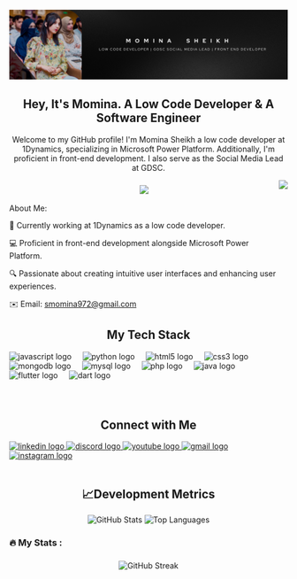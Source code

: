 ![logo](https://github.com/momina-sheikh-dev/momina-sheikh-dev/blob/main/Cover.png)
<h2 align="center">Hey, It's Momina. A Low Code Developer & A Software Engineer</h2>

<p align='center'>
Welcome to my GitHub profile! I'm Momina Sheikh a low code developer at 1Dynamics, specializing in Microsoft Power Platform. Additionally, I'm proficient in front-end development. I also serve as the Social Media Lead at GDSC.

</p>

<img align="right" height="170" src="https://camo.githubusercontent.com/57fb8b8f8764e93b53aa0a48831a262f11677aa2f1338354cb4e74c9aa189ea3/68747470733a2f2f632e74656e6f722e636f6d2f5f444f426a6e4773705941414141414d2f636f64652d636f64696e672e676966"  />

###

<div align="center">
  <img height="120" src="https://raw.githubusercontent.com/Sutil/Sutil/2b2fad3bf54522bb30c8c170591fc68ff51b69e6/github-contribution-grid-snake2.svg"  />
</div>

About Me:

💼 Currently working at 1Dynamics as a low code developer.

💻 Proficient in front-end development alongside Microsoft Power Platform.

🔍 Passionate about creating intuitive user interfaces and enhancing user experiences.


✉️ Email: smomina972@gmail.com


###

<h2 align="center">My Tech Stack</h2>

<div align="left">
  <img src="https://cdn.jsdelivr.net/gh/devicons/devicon/icons/javascript/javascript-original.svg" height="40" alt="javascript logo"  />
  <img width="12" />
  <img src="https://cdn.jsdelivr.net/gh/devicons/devicon/icons/python/python-original.svg" height="40" alt="python logo"  />
  <img width="12" />
  <img src="https://cdn.jsdelivr.net/gh/devicons/devicon/icons/html5/html5-original.svg" height="40" alt="html5 logo"  />
  <img width="12" />
  <img src="https://cdn.jsdelivr.net/gh/devicons/devicon/icons/css3/css3-original.svg" height="40" alt="css3 logo"  />
  <img width="12" />
  <img src="https://cdn.jsdelivr.net/gh/devicons/devicon/icons/mongodb/mongodb-original.svg" height="40" alt="mongodb logo"  />
  <img width="12" />
  <img src="https://cdn.jsdelivr.net/gh/devicons/devicon/icons/mysql/mysql-original.svg" height="40" alt="mysql logo"  />
  <img width="12" />
  <img src="https://cdn.jsdelivr.net/gh/devicons/devicon/icons/php/php-original.svg" height="40" alt="php logo"  />
  <img width="12" />
  <img src="https://cdn.jsdelivr.net/gh/devicons/devicon/icons/java/java-original.svg" height="40" alt="java logo"  />
  <img width="12" />
  <img src="https://cdn.jsdelivr.net/gh/devicons/devicon/icons/flutter/flutter-original.svg" height="40" alt="flutter logo"  />
  <img width="12" />
  <img src="https://cdn.jsdelivr.net/gh/devicons/devicon/icons/dart/dart-original.svg" height="40" alt="dart logo"  />
</div>

###


###

<br/>

<h2 align="center">Connect with Me</h2>

<div align="left">
  <a href="https://www.linkedin.com/in/momina-sheikh-24660926b/" target="_blank">
    <img src="https://raw.githubusercontent.com/maurodesouza/profile-readme-generator/master/src/assets/icons/social/linkedin/default.svg" width="52" height="40" alt="linkedin logo"  />
  </a>
  <a href="https://www.discordapp.com/users/1140956713709731921" target="_blank">
    <img src="https://raw.githubusercontent.com/maurodesouza/profile-readme-generator/master/src/assets/icons/social/discord/default.svg" width="52" height="40" alt="discord logo"  />
  </a>
  <a href="https://youtube.com/@MominaaSheikh?si=vtXtMW96tBzVMCYP" target="_blank">
    <img src="https://raw.githubusercontent.com/maurodesouza/profile-readme-generator/master/src/assets/icons/social/youtube/default.svg" width="52" height="40" alt="youtube logo"  />
  </a>
  <a href="smomina972@gmail.com" target="_blank">
    <img src="https://raw.githubusercontent.com/maurodesouza/profile-readme-generator/master/src/assets/icons/social/gmail/default.svg" width="52" height="40" alt="gmail logo"  />
  </a>
  <a href="https://www.instagram.com/mina_rescue?igsh=ejZraXJjdjBpMGhx" target="_blank">
    <img src="https://raw.githubusercontent.com/maurodesouza/profile-readme-generator/master/src/assets/icons/social/instagram/default.svg" width="52" height="40" alt="instagram logo"  />
  </a>
</div>

</br>

<h2 align="center">📈Development Metrics</h2>
<!-- GitHub Stats -->
<div align="center">
   <img src="https://github-readme-stats.vercel.app/api?username=momina-sheikh-dev&theme=dracula&hide_border=false&include_all_commits=false&count_private=false" alt="GitHub Stats" />

   <img src="https://github-readme-stats.vercel.app/api/top-langs/?username=momina-sheikh-dev&layout=compact&langs_count=5&card_width=320&theme=dracula&hide_border=false" alt="Top Languages" />
</div>

###

<h3 align="left">🔥   My Stats :</h3>

###

<div align="center">
    <img src="https://github-readme-streak-stats.herokuapp.com/?user=momina-sheikh-dev&theme=dracula&hide_border=false" alt="GitHub Streak" />
</div>

###

